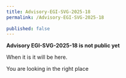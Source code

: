 ```yaml
---
title: Advisory-EGI-SVG-2025-18
permalink: /Advisory-EGI-SVG-2025-18
  
published: false
---
```


**Advisory EGI-SVG-2025-18 is not public yet**

When it is it will be here.

You are looking in the right place
